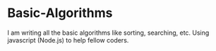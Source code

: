 # Basic-Algorithms
I am writing all the basic algorithms like sorting, searching, etc. Using javascript (Node.js) to help fellow coders. 
